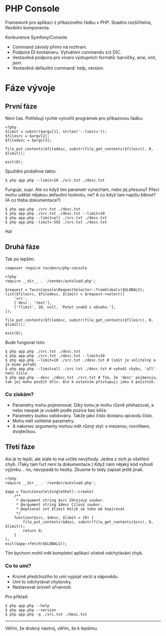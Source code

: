 PHP Console
===========

Framework pro aplikaci z příkazového řádku v PHP. Snadno rozšiřitelná,
flexibilní komponenta.

Konkurence Symfony/Console.

* Command závislý přímo na rozhraní.
* Podpora DI kontaineru. Vytváření commandu s/z DIC.
* Vestavěná podpora pro vícero výstupních formátů: barvičky, ansi, xml, json.
* Vestavěné defaultní command: help, version.


# Fáze vývoje

## První fáze

Není čas. Potřebuji rychle vytvořit prográmek pro příkazovou řádku:

	<?php
	$limit = substr($argv[1], strlen('--limit='));
	$filesrc = $argv[2];
	$filedesc = $argv[3];

	file_put_contents($filedesc, substr(file_get_contents($filesrc), 0, $limit));

	exit(0);

Spuštění proběhne takto:

    $ php app.php --limit=10 ./src.txt ./desc.txt

Funguje, supr. Ale co když ten parametr vynechám, nebo jej přesunu? Přeci mohu udělat nějakou defaultní hodnotu, ne? A co když tam napíšu blbost? (A co třeba dokumentace?)

    $ php app.php ./src.txt ./desc.txt
    $ php app.php ./src.txt ./desc.txt --limit=10
    $ php app.php --limit=all ./src.txt ./desc.txt
    $ php app.php -limit=-555 ./src.txt ./desc.txt

Ha!


## Druhá fáze

Tak po lepším:

    composer require tacoberu/php-console

    <?php
    require __dir__ . '/vendor/autoload.php';

    $request = Taco\Console\RequestSelector::fromGlobals($GLOBALS);
    list($filesrc, $filedesc, $limit) = $request->select([
    	'src',
    	['desc', 'text'],
    	['?limit', 10, null, 'Počet znaků z obsahu.'],
    ]);

    file_put_contents($filedesc, substr(file_get_contents($filesrc), 0, $limit));

    exit(0);

Bude fungovat toto:

    $ php app.php ./src.txt ./desc.txt
    $ php app.php ./src.txt ./desc.txt --limit=10
    $ php app.php --limit=10 ./src.txt ./desc.txt # limit je volitelný a je mimo pořadí
    $ php app.php --limit=all ./src.txt ./desc.txt # vyhodí chybu, 'all' není číslo
    $ php app.php --desc ./desc.txt ./src.txt # Tím, že 'desc' pojmenuju, tak jej mohu použít dřív. Ale k ostatním přistupuji jako k pozičním.

### Co získám?

- Parametry mohu pojmenovat. Díky tomu je mohu různě přehazovat, a nebo naopak je uvádět podle pozice bez klíče.
- Parametry budou validovány. Takže jako číslo dostanu opravdu číslo.
- Mohu mět volitelné parametry.
- A nakonec argumenty mohou mět různý styl: s mezerou, rovnítkem, dvojtečkou.


## Třetí fáze

Asi je to lepší, ale stále to má určité nevýhody. Jedna z nich je ošetření chyb. (Taky tam furt není ta dokumentace.) Když nám nějaký kód vyhodí výjimku... no, nevypadá to hezky. Zkusme to tedy zapsat ještě jinak.

    <?php
    require __dir__ . '/vendor/autoload.php';

    $app = Taco\Console\SingleShell::create(
        /**
         * @argument string $src Zdrojový soubor.
         * @argument string $desc Cílový soubor.
         * @optional int $limit Kolik se toho má kopírovat
         */
        function($src, $desc, $limit = 10) {
    		file_put_contents($desc, substr(file_get_contents($src), 0, $limit));
    		return 0;
        }
    );
    exit($app->fetch($GLOBALS));

Tím bychom mohli mět kompletní aplikaci včetně odchytávání chyb.

### Co to umí?

- Kromě předchozího to umí vypsat verzi a nápovědu.
- Umí to odchytávat chybovky.
- Nastavovat úroveň uřvanosti.

Pro příklad:

    $ php app.php --help
    $ php app.php --version
    $ php app.php -q ./src.txt ./desc.txt

----

Věřím, že drobný nástroj, věřím, že k lepšímu.
